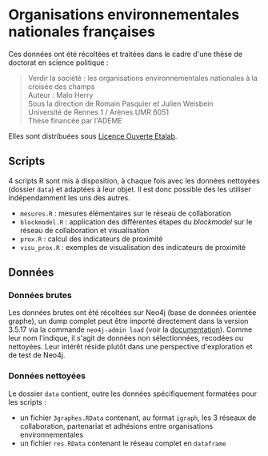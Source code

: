 # Organisations environnementales nationales françaises

Ces données ont été récoltées et traitées dans le cadre d'une thèse de doctorat en science politique :
>  Verdir la société : les organisations environnementales nationales à la croisée des champs  
>  Auteur : Malo Herry  
>  Sous la direction de Romain Pasquier et Julien Weisbein  
>  Université de Rennes 1 / Arènes UMR 6051  
>  Thèse financée par l'ADEME

Elles sont distribuées sous [Licence Ouverte Etalab](https://www.etalab.gouv.fr/licence-ouverte-open-licence).

## Scripts
4 scripts R sont mis à disposition, à chaque fois avec les données nettoyées (dossier `data`) et adaptées à leur objet. Il est donc possible des les utiliser indépendamment les uns des autres.

- `mesures.R` : mesures élémentaires sur le réseau de collaboration
- `blockmodel.R` : application des différentes étapes du _blockmodel_ sur le réseau de collaboration et visualisation
- `prox.R` : calcul des indicateurs de proximité
- `visu_prox.R` : exemples de visualisation des indicateurs de proximité

## Données
### Données brutes
Les données brutes ont été récoltées sur Neo4j (base de données orientée graphe), un dump complet peut être importé directement dans la version 3.5.17 via la commande `neo4j-admin load` (voir la [documentation](https://neo4j.com/docs/operations-manual/3.5/tools/dump-load/)). Comme leur nom l'indique, il s'agit de données non sélectionnées, recodées ou nettoyées. Leur intérêt réside plutôt dans une perspective d'exploration et de test de Neo4j.

### Données nettoyées
Le dossier `data` contient, outre les données spécifiquement formatées pour les scripts :

- un fichier `3graphes.RData` contenant, au format `igraph`, les 3 réseaux de collaboration, partenariat et adhésions entre organisations environnementales
- un fichier `res.RData` contenant le réseau complet en `dataframe`
